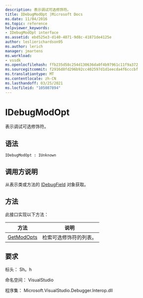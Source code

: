 ```yaml
---
description: 表示调试可选修饰符。
title: IDebugModOpt |Microsoft Docs
ms.date: 11/04/2016
ms.topic: reference
helpviewer_keywords:
- IDebugModOpt interface
ms.assetid: ebd525e3-d140-4071-9d8c-41871de4125e
author: leslierichardson95
ms.author: lerich
manager: jmartens
ms.workload:
- vssdk
ms.openlocfilehash: ffb235d58c254d130636da0f4b97961c11f9a372
ms.sourcegitcommit: f2916d8fd296b92cc402597d1d1eecda4f6cccbf
ms.translationtype: MT
ms.contentlocale: zh-CN
ms.lasthandoff: 03/25/2021
ms.locfileid: "105087894"
---
```

# <a name="idebugmodopt"></a>IDebugModOpt
表示调试可选修饰符。

## <a name="syntax"></a>语法

```
IDebugModOpt : IUnknown
```

## <a name="notes-for-callers"></a>调用方说明
 从表示类或方法的 [IDebugField](../../../extensibility/debugger/reference/idebugfield.md) 对象获取。

## <a name="methods"></a>方法
 此接口实现以下方法：

|方法|说明|
|------------|-----------------|
|[GetModOpts](../../../extensibility/debugger/reference/idebugmodopt-getmodopts.md)|检索可选修饰符的列表。|

## <a name="requirements"></a>要求
 标头： Sh。h

 命名空间： VisualStudio

 程序集： Microsoft.VisualStudio.Debugger.Interop.dll

